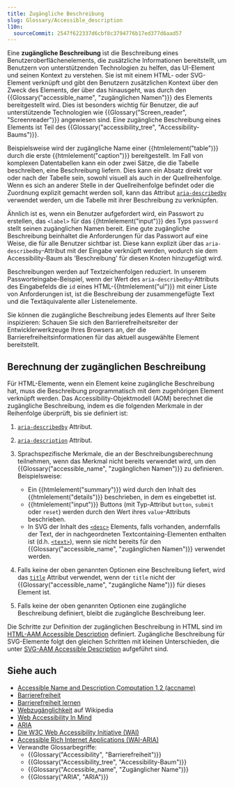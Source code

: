 ```yaml
---
title: Zugängliche Beschreibung
slug: Glossary/Accessible_description
l10n:
  sourceCommit: 2547f622337d6cbf8c3794776b17ed377d6aad57
---
```


Eine **zugängliche Beschreibung** ist die Beschreibung eines Benutzeroberflächenelements, die zusätzliche Informationen bereitstellt, um Benutzern von unterstützenden Technologien zu helfen, das UI-Element und seinen Kontext zu verstehen. Sie ist mit einem HTML- oder SVG-Element verknüpft und gibt den Benutzern zusätzlichen Kontext über den Zweck des Elements, der über das hinausgeht, was durch den {{Glossary("accessible_name", "zugänglichen Namen")}} des Elements bereitgestellt wird. Dies ist besonders wichtig für Benutzer, die auf unterstützende Technologien wie {{Glossary("Screen_reader", "Screenreader")}} angewiesen sind. Eine zugängliche Beschreibung eines Elements ist Teil des {{Glossary("accessibility_tree", "Accessibility-Baums")}}.

Beispielsweise wird der zugängliche Name einer {{htmlelement("table")}} durch die erste {{htmlelement("caption")}} bereitgestellt. Im Fall von komplexen Datentabellen kann ein oder zwei Sätze, die die Tabelle beschreiben, eine Beschreibung liefern. Dies kann ein Absatz direkt vor oder nach der Tabelle sein, sowohl visuell als auch in der Quellreihenfolge. Wenn es sich an anderer Stelle in der Quellreihenfolge befindet oder die Zuordnung explizit gemacht werden soll, kann das Attribut [`aria-describedby`](/de/docs/Web/Accessibility/ARIA/Reference/Attributes/aria-describedby) verwendet werden, um die Tabelle mit ihrer Beschreibung zu verknüpfen.

Ähnlich ist es, wenn ein Benutzer aufgefordert wird, ein Passwort zu erstellen, das `<label>` für das {{htmlelement("input")}} des Typs `password` stellt seinen zugänglichen Namen bereit. Eine gute zugängliche Beschreibung beinhaltet die Anforderungen für das Passwort auf eine Weise, die für alle Benutzer sichtbar ist. Diese kann explizit über das `aria-describedby`-Attribut mit der Eingabe verknüpft werden, wodurch sie dem Accessibility-Baum als 'Beschreibung' für diesen Knoten hinzugefügt wird.

Beschreibungen werden auf Textzeichenfolgen reduziert. In unserem Passworteingabe-Beispiel, wenn der Wert des `aria-describedby`-Attributs des Eingabefelds die `id` eines HTML-{{htmlelement("ul")}} mit einer Liste von Anforderungen ist, ist die Beschreibung der zusammengefügte Text und die Textäquivalente aller Listenelemente.

Sie können die zugängliche Beschreibung jedes Elements auf Ihrer Seite inspizieren: Schauen Sie sich den Barrierefreiheitsreiter der Entwicklerwerkzeuge Ihres Browsers an, der die Barrierefreiheitsinformationen für das aktuell ausgewählte Element bereitstellt.

## Berechnung der zugänglichen Beschreibung

Für HTML-Elemente, wenn ein Element keine zugängliche Beschreibung hat, muss die Beschreibung programmatisch mit dem zugehörigen Element verknüpft werden. Das Accessibility-Objektmodell (AOM) berechnet die zugängliche Beschreibung, indem es die folgenden Merkmale in der Reihenfolge überprüft, bis sie definiert ist:

1. [`aria-describedby`](/de/docs/Web/Accessibility/ARIA/Reference/Attributes/aria-describedby) Attribut.

2. [`aria-description`](/de/docs/Web/Accessibility/ARIA/Reference/Attributes/aria-description) Attribut.

3. Sprachspezifische Merkmale, die an der Beschreibungsberechnung teilnehmen, wenn das Merkmal nicht bereits verwendet wird, um den {{Glossary("accessible_name", "zugänglichen Namen")}} zu definieren. Beispielsweise:
   - Ein {{htmlelement("summary")}} wird durch den Inhalt des {{htmlelement("details")}} beschrieben, in dem es eingebettet ist.
   - {{htmlelement("input")}} Buttons (mit Typ-Attribut `button`, `submit` oder `reset`) werden durch den Wert ihres `value`-Attributs beschrieben.
   - In SVG der Inhalt des [`<desc>`](/de/docs/Web/SVG/Reference/Element/desc) Elements, falls vorhanden, andernfalls der Text, der in nachgeordneten Textcontaining-Elementen enthalten ist (d.h. [`<text>`](/de/docs/Web/SVG/Reference/Element/text)), wenn sie nicht bereits für den {{Glossary("accessible_name", "zugänglichen Namen")}} verwendet werden.

4. Falls keine der oben genannten Optionen eine Beschreibung liefert, wird das [`title`](/de/docs/Web/HTML/Reference/Global_attributes/title) Attribut verwendet, wenn der `title` nicht der {{Glossary("accessible_name", "zugängliche Name")}} für dieses Element ist.

5. Falls keine der oben genannten Optionen eine zugängliche Beschreibung definiert, bleibt die zugängliche Beschreibung leer.

Die Schritte zur Definition der zugänglichen Beschreibung in HTML sind im [HTML-AAM Accessible Description](https://w3c.github.io/html-aam/#accdesc-computation) definiert. Zugängliche Beschreibung für SVG-Elemente folgt den gleichen Schritten mit kleinen Unterschieden, die unter [SVG-AAM Accessible Description](https://w3c.github.io/svg-aam/#mapping_additional_nd) aufgeführt sind.

## Siehe auch

- [Accessible Name and Description Computation 1.2 (accname)](https://w3c.github.io/accname/#mapping_additional_nd_description)
- [Barrierefreiheit](/de/docs/Web/Accessibility)
- [Barrierefreiheit lernen](/de/docs/Learn_web_development/Core/Accessibility)
- [Webzugänglichkeit](https://en.wikipedia.org/wiki/Web_accessibility) auf Wikipedia
- [Web Accessibility In Mind](https://webaim.org/)
- [ARIA](/de/docs/Web/Accessibility/ARIA)
- [Die W3C Web Accessibility Initiative (WAI)](https://www.w3.org/WAI/)
- [Accessible Rich Internet Applications (WAI-ARIA)](https://w3c.github.io/aria/)
- Verwandte Glossarbegriffe:
  - {{Glossary("Accessibility", "Barrierefreiheit")}}
  - {{Glossary("Accessibility_tree", "Accessibility-Baum")}}
  - {{Glossary("Accessible_name", "Zugänglicher Name")}}
  - {{Glossary("ARIA", "ARIA")}}
